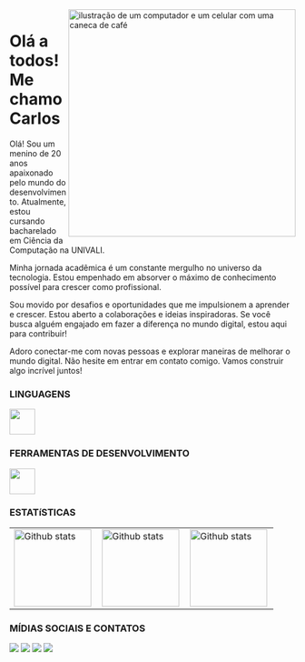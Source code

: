 <img src="https://github.com/CarlosRebeloo/CarlosRebeloo/assets/126520995/8738daef-1e8c-4a22-aa5b-2fa1b8571dee" alt="ilustração de um computador e um celular com uma caneca de café" min-width="500px" max-width="500px" width="400px" align="right">

<h1>Olá a todos! Me chamo Carlos</h1>
<p>Olá! Sou um menino de 20 anos apaixonado pelo mundo do desenvolvimento. Atualmente, estou cursando bacharelado em Ciência da Computação na UNIVALI.
  
Minha jornada acadêmica é um constante mergulho no universo da tecnologia. Estou empenhado em absorver o máximo de conhecimento possível para crescer como profissional.
  
  Sou movido por desafios e oportunidades que me impulsionem a aprender e crescer. Estou aberto a colaborações e ideias inspiradoras. Se você busca alguém engajado em fazer a diferença no mundo digital, estou aqui para contribuir!

Adoro conectar-me com novas pessoas e explorar maneiras de melhorar o mundo digital. Não hesite em entrar em contato comigo. Vamos construir algo incrível juntos!</p>
<h3>LINGUAGENS</h3>
<p align="left">
  <a href="https://skillicons.dev">
    <img height="45em" src="https://skillicons.dev/icons?i=html,css,js,c,cs,react,angular,vue" />
  </a>
</p>

<h3>FERRAMENTAS DE DESENVOLVIMENTO</h3>
<p align="left">
  <a href="https://skillicons.dev">
    <img height="45em" src="https://skillicons.dev/icons?i=git,vscode,ps,figma,nodejs" />
  </a>
</p>

<h3>ESTATíSTICAS</h3>
<table>
  <tr>
    <td>
      <img height="136em" align="left" src="https://github-readme-stats.vercel.app/api?username=CarlosRebelo&theme=dark&hide_border=false&include_all_commits=true&count_private=true" alt="Github stats"/>
    </td>
    <td>
      <img height="136em" align="left" src="https://github-readme-stats.vercel.app/api/top-langs/?username=CarlosRebelo&theme=dark&hide_border=false&include_all_commits=true&count_private=true&layout=compact" alt="Github stats"/>
    </td>
    <td>
      <img height="136em" align="left" src="https://github-readme-streak-stats.herokuapp.com/?user=CarlosRebelo&theme=dark&hide_border=false" alt="Github stats"/>
    </td>
  </tr>
</table>

<h3>MÍDIAS SOCIAIS E CONTATOS</h3>
<div> 
  <a href="https://www.youtube.com/@carlos-rebelo" target="_blank"><img src="https://img.shields.io/badge/YouTube-FF0000?style=for-the-badge&logo=youtube&logoColor=white" target="_blank"></a>
  <a href="https://instagram.com/carlossrebelo/" target="_blank"><img src="https://img.shields.io/badge/-Instagram-%23E4405F?style=for-the-badge&logo=instagram&logoColor=white" target="_blank"></a>
  <a href = "mailto:rebelodaniel@gmail.com"><img src="https://img.shields.io/badge/-Gmail-%23333?style=for-the-badge&logo=gmail&logoColor=white" target="_blank"></a>
  <a href="https://www.linkedin.com/in/carlosdrebelo/" target="_blank"><img src="https://img.shields.io/badge/-LinkedIn-%230077B5?style=for-the-badge&logo=linkedin&logoColor=white" target="_blank"></a>
</div>
